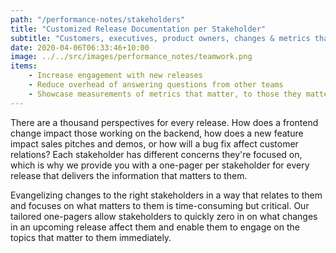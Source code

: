 ```yaml
---
path: "/performance-notes/stakeholders"
title: "Customized Release Documentation per Stakeholder"
subtitle: "Customers, executives, product owners, changes & metrics that matter to them"
date: 2020-04-06T06:33:46+10:00
image: ../../src/images/performance_notes/teamwork.png
items:
    - Increase engagement with new releases
    - Reduce overhead of answering questions from other teams
    - Showcase measurements of metrics that matter, to those they matter to
---
```


There are a thousand perspectives for every release. How does a frontend change impact those
working on the backend, how does a new feature impact sales pitches and demos, or how will
a bug fix affect customer relations? Each stakeholder has different concerns they're focused
on, which is why we provide you with a one-pager per stakeholder for every release that
delivers the information that matters to them.

Evangelizing changes to the right stakeholders in a way that relates to them and focuses
on what matters to them is time-consuming but critical. Our tailored one-pagers allow
stakeholders to quickly zero in on what changes in an upcoming release affect them and
enable them to engage on the topics that matter to them immediately.
